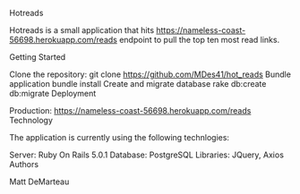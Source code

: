 Hotreads

Hotreads is a small application that hits https://nameless-coast-56698.herokuapp.com/reads endpoint to pull the top ten most read links.

Getting Started

Clone the repository:
git clone https://github.com/MDes41/hot_reads
Bundle application
  bundle install
Create and migrate database
  rake db:create db:migrate
Deployment

Production: https://nameless-coast-56698.herokuapp.com/reads
Technology

The application is currently using the following technlogies:

Server: Ruby On Rails 5.0.1
Database: PostgreSQL
Libraries: JQuery, Axios
Authors

Matt DeMarteau